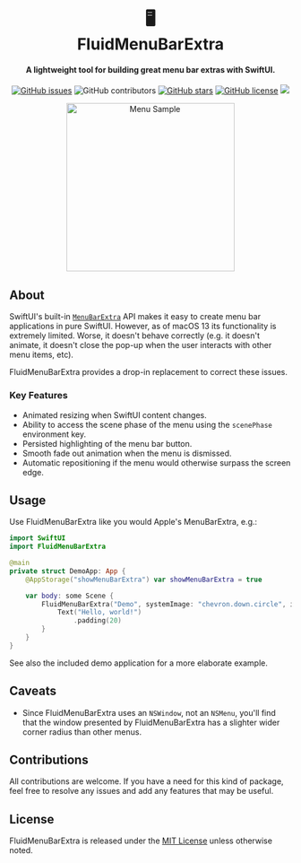 <h1 align="center">
  &#128421;
  <br>
  FluidMenuBarExtra 
  <br>
</h1>

<h4 align="center">A lightweight tool for building great menu bar extras with SwiftUI.</h4>

<p align="center">
  <a href="https://github.com/wadetregaskis/FluidMenuBarExtra/issues"><img alt="GitHub issues" src="https://img.shields.io/github/issues/wadetregaskis/FluidMenuBarExtra"></a>
  <img alt="GitHub contributors" src="https://img.shields.io/github/contributors/wadetregaskis/FluidMenuBarExtra">
  <a href="https://github.com/wadetregaskis/FluidMenuBarExtra/stargazers"><img alt="GitHub stars" src="https://img.shields.io/github/stars/wadetregaskis/FluidMenuBarExtra"></a>
  <a href="https://github.com/wadetregaskis/FluidMenuBarExtra"><img alt="GitHub license" src="https://img.shields.io/github/license/wadetregaskis/FluidMenuBarExtra"></a>
  <a href="https://swiftpackageindex.com/wadetregaskis/FluidMenuBarExtra"><img src="https://img.shields.io/endpoint?url=https%3A%2F%2Fswiftpackageindex.com%2Fapi%2Fpackages%2Fwadetregaskis%2FFluidMenuBarExtra%2Fbadge%3Ftype%3Dplatforms"></a>
</p>

<p align="center">
  <img alt="Menu Sample" src="https://user-images.githubusercontent.com/3951690/208313040-34f97eb5-1ac2-4f25-a510-ba30da2303e8.gif" width="300px">
</p>

## About

SwiftUI's built-in [`MenuBarExtra`](https://developer.apple.com/documentation/swiftui/menubarextra) API makes it easy to create menu bar applications in pure SwiftUI.  However, as of macOS 13 its functionality is extremely limited.  Worse, it doesn't behave correctly (e.g. it doesn't animate, it doesn't close the pop-up when the user interacts with other menu items, etc).

FluidMenuBarExtra provides a drop-in replacement to correct these issues.

### Key Features

- Animated resizing when SwiftUI content changes.
- Ability to access the scene phase of the menu using the `scenePhase` environment key.
- Persisted highlighting of the menu bar button.
- Smooth fade out animation when the menu is dismissed.
- Automatic repositioning if the menu would otherwise surpass the screen edge.

## Usage

Use FluidMenuBarExtra like you would Apple's MenuBarExtra, e.g.:

```swift
import SwiftUI
import FluidMenuBarExtra

@main
private struct DemoApp: App {
    @AppStorage("showMenuBarExtra") var showMenuBarExtra = true

    var body: some Scene {
        FluidMenuBarExtra("Demo", systemImage: "chevron.down.circle", isInserted: $showMenuBarExtra) {
            Text("Hello, world!")
                .padding(20)
        }
    }
}
```

See also the included demo application for a more elaborate example.

## Caveats

- Since FluidMenuBarExtra uses an `NSWindow`, not an `NSMenu`, you'll find that the window presented by FluidMenuBarExtra has a slighter wider corner radius than other menus.

## Contributions

All contributions are welcome. If you have a need for this kind of package, feel free to resolve any issues and add any features that may be useful.

## License

FluidMenuBarExtra is released under the [MIT License](LICENSE) unless otherwise noted.

